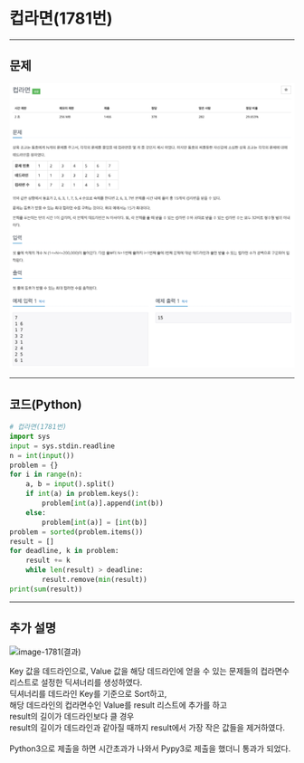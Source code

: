 # 컵라면(1781번)

****

## 문제

![image-1781](/image_file/image-1781.png)

****

## 코드(Python)
```Python
# 컵라면(1781번)
import sys
input = sys.stdin.readline
n = int(input())
problem = {}
for i in range(n):
    a, b = input().split()
    if int(a) in problem.keys():
        problem[int(a)].append(int(b))
    else:
        problem[int(a)] = [int(b)]
problem = sorted(problem.items())
result = []
for deadline, k in problem:
    result += k
    while len(result) > deadline:
        result.remove(min(result))
print(sum(result))
```

****

## 추가 설명

![image-1781(결과)](/image_file/image-1781(결과).png)

Key 값을 데드라인으로, Value 값을 해당 데드라인에 얻을 수 있는 문제들의 컵라면수 리스트로 설정한 딕셔너리를 생성하였다.
<br>딕셔너리를 데드라인 Key를 기준으로 Sort하고,
<br>해당 데드라인의 컵라면수인 Value를 result 리스트에 추가를 하고 
<br>result의 길이가 데드라인보다 클 경우
<br>result의 길이가 데드라인과 같아질 때까지 result에서 가장 작은 값들을 제거하였다.
<br>
<br>Python3으로 제출을 하면 시간초과가 나와서 Pypy3로 제출을 했더니 통과가 되었다.
